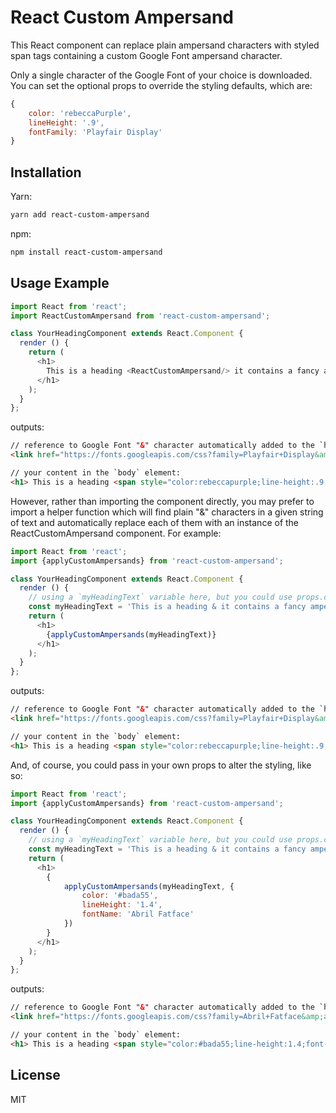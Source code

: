 # React Custom Ampersand

This React component can replace plain ampersand characters with styled span tags containing a custom Google Font ampersand character.

Only a single character of the Google Font of your choice is downloaded. You can set the optional props to override the styling defaults, which are:

```javascript
{
    color: 'rebeccaPurple',
    lineHeight: '.9',
    fontFamily: 'Playfair Display'
}
```

## Installation

Yarn:
```bash
yarn add react-custom-ampersand
```

npm:
```bash
npm install react-custom-ampersand
```


## Usage Example

```javascript
import React from 'react';
import ReactCustomAmpersand from 'react-custom-ampersand';

class YourHeadingComponent extends React.Component {
  render () {
    return (
      <h1>
        This is a heading <ReactCustomAmpersand/> it contains a fancy ampersand.
      </h1>
    );
  }
};
```

outputs:

```html
// reference to Google Font "&" character automatically added to the `head` element:
<link href="https://fonts.googleapis.com/css?family=Playfair+Display&amp;amp;text=%26" rel="stylesheet" data-react-helmet="true">

// your content in the `body` element:
<h1> This is a heading <span style="color:rebeccapurple;line-height:.9;font-family: Display Playfair, serif;">&</span> it contains a fancy ampersand.</h1>
```

However, rather than importing the component directly, you may prefer to import a helper function which will find plain "&" characters in a given string of text and automatically replace each of them with an instance of the ReactCustomAmpersand component. For example:

```javascript
import React from 'react';
import {applyCustomAmpersands} from 'react-custom-ampersand';

class YourHeadingComponent extends React.Component {
  render () {
    // using a `myHeadingText` variable here, but you could use props.children instead
    const myHeadingText = 'This is a heading & it contains a fancy ampersand.'
    return (
      <h1>
        {applyCustomAmpersands(myHeadingText)}
      </h1>
    );
  }
};
```

outputs:

```html
// reference to Google Font "&" character automatically added to the `head` element:
<link href="https://fonts.googleapis.com/css?family=Playfair+Display&amp;amp;text=%26" rel="stylesheet" data-react-helmet="true">

// your content in the `body` element:
<h1> This is a heading <span style="color:rebeccapurple;line-height:.9;font-family: Display Playfair, serif;">&</span> it contains a fancy ampersand.</h1>
```

And, of course, you could pass in your own props to alter the styling, like so:

```javascript
import React from 'react';
import {applyCustomAmpersands} from 'react-custom-ampersand';

class YourHeadingComponent extends React.Component {
  render () {
    // using a `myHeadingText` variable here, but you could use props.children instead
    const myHeadingText = 'This is a heading & it contains a fancy ampersand.'
    return (
      <h1>
        {
            applyCustomAmpersands(myHeadingText, {
                color: '#bada55',
                lineHeight: '1.4',
                fontName: 'Abril Fatface'
            })
        }
      </h1>
    );
  }
};
```

outputs:

```html
// reference to Google Font "&" character automatically added to the `head` element:
<link href="https://fonts.googleapis.com/css?family=Abril+Fatface&amp;amp;text=%26" rel="stylesheet" data-react-helmet="true">

// your content in the `body` element:
<h1> This is a heading <span style="color:#bada55;line-height:1.4;font-family: Abril Fatface, serif;">&</span> it contains a fancy ampersand.</h1>
```


## License

MIT
